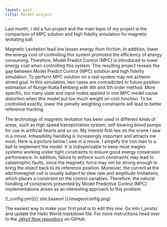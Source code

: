 ```yaml
---
layout: post
title: Recent project
---
```


Last month, I did a fun project and the main topic of my project is the comparison of MPC solution and high fidelity simulation for magnetic levitating ball.
 
Magnetic Levitation lead low losses energy from friction. In addition, lower the energy cost of controlling this system promoted the eﬃciency of energy consuming. Therefore, Model Predict Control (MPC) is introduced to lower energy cost when controlling this system. This resulting project reveals the gap between Model Predict Control (MPC) solution and high ﬁdelity simulation. To perform MPC solution on a real system may not achieve aimed goal. In this simulation, two cases are contradicted to future position estimation of Runge-Kutta Fehlberg with 4th and 5th order method. More speciﬁc, too many state and input nodes applied in one MPC model cause distortion when this model put too much weight on cost function. To be controlled exactly, lower the penalty weighting constraints will lead to better reference tracking.

The technology of magnetic levitation has been used in diﬀerent kinds of areas, such as high speed transportation system, self-bearing blood pumps for use in artiﬁcial hearts and so on. My interest ﬁrst lies on the scene I saw in a movie. Infeasibility handling is increasingly important and attracts me most. Here is a picture below I saw in a movie. I simplify the iron man to a ball to implement the model. It is indispensable to keep most maglev systems working under tight constraints to ensure good energy conversion performance. In addition, failure to enforce such constraints may lead to catastrophic faults, since the magnetic force may not be strong enough to bring the object back to its reference position. Moreover, the current at the electromagnet coil is usually subject to slew rate and amplitude limitations, which places a constraint on the control variables. Therefore, the natural handling of constraints presented by Model Predictive Control (MPC) implementations arises as an interesting approach to this problem.


![_config.yml]({{ site.baseurl }}/images/config.png)

The easiest way to make your first post is to edit this one. Go into /_posts/ and update the Hello World markdown file. For more instructions head over to the [Jekyll Now repository](https://github.com/barryclark/jekyll-now) on GitHub.
